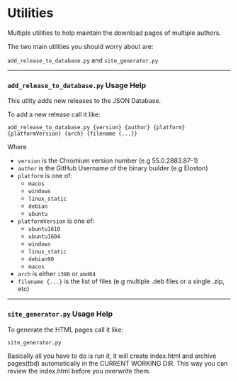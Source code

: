 # Utilities

Multiple utilities to help maintain the download pages of multiple authors.

The two main utilities you should worry about are:

`add_release_to_database.py` and `site_generator.py`

___

### `add_release_to_database.py` Usage Help

This utlity adds new releases to the JSON Database.

To add a new release call it like:

`add_release_to_database.py {version} {author} {platform} {platformVersion} {arch} {filename {...}}`

Where
* `version` is the Chromium version number (e.g 55.0.2883.87-1)
* `author` is the GitHub Username of the binary builder (e.g Eloston)
* `platform` is one of:
  * `macos`
  * `windows`
  * `linux_static`
  * `debian`
  * `ubuntu`
* `platformVersion` is one of:
	* `ubuntu1610`
	* `ubuntu1604`
	* `windows` 
	* `linux_static`
	* `debian90`
	* `macos`
* `arch` is either `i386` or `amd64`
* `filename {...}` is the list of files (e.g multiple .deb files or a single .zip, etc)

___

### `site_generator.py` Usage Help

To generate the HTML pages call it like:

`site_generator.py`

Basically all you have to do is run it, it will create index.html and archive pages(tbd) automatically in the CURRENT WORKING DIR.
This way you can review the index.html before you overwrite them.
